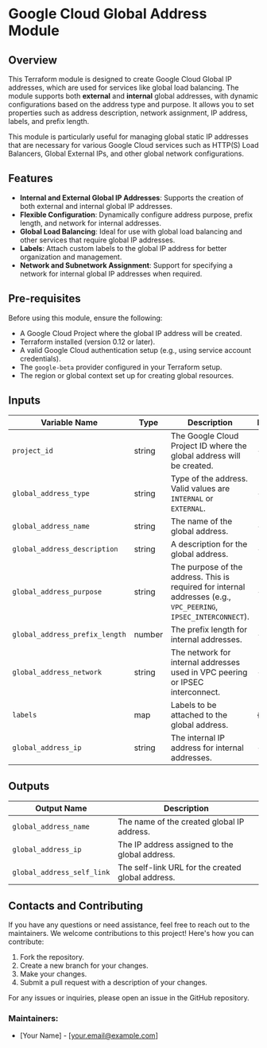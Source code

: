 # Google Cloud Global Address Module

## Overview

This Terraform module is designed to create Google Cloud Global IP addresses, which are used for services like global load balancing. The module supports both **external** and **internal** global addresses, with dynamic configurations based on the address type and purpose. It allows you to set properties such as address description, network assignment, IP address, labels, and prefix length. 

This module is particularly useful for managing global static IP addresses that are necessary for various Google Cloud services such as HTTP(S) Load Balancers, Global External IPs, and other global network configurations.

## Features

- **Internal and External Global IP Addresses**: Supports the creation of both external and internal global IP addresses.
- **Flexible Configuration**: Dynamically configure address purpose, prefix length, and network for internal addresses.
- **Global Load Balancing**: Ideal for use with global load balancing and other services that require global IP addresses.
- **Labels**: Attach custom labels to the global IP address for better organization and management.
- **Network and Subnetwork Assignment**: Support for specifying a network for internal global IP addresses when required.

## Pre-requisites

Before using this module, ensure the following:

- A Google Cloud Project where the global IP address will be created.
- Terraform installed (version 0.12 or later).
- A valid Google Cloud authentication setup (e.g., using service account credentials).
- The `google-beta` provider configured in your Terraform setup.
- The region or global context set up for creating global resources.

## Inputs

| Variable Name             | Type     | Description                                                                                                       | Default |
|---------------------------|----------|-------------------------------------------------------------------------------------------------------------------|---------|
| `project_id`               | string   | The Google Cloud Project ID where the global address will be created.                                            | -       |
| `global_address_type`      | string   | Type of the address. Valid values are `INTERNAL` or `EXTERNAL`.                                                  | -       |
| `global_address_name`      | string   | The name of the global address.                                                                                  | -       |
| `global_address_description` | string   | A description for the global address.                                                                          | -       |
| `global_address_purpose`   | string   | The purpose of the address. This is required for internal addresses (e.g., `VPC_PEERING`, `IPSEC_INTERCONNECT`). | -       |
| `global_address_prefix_length` | number | The prefix length for internal addresses.                                                                      | -       |
| `global_address_network`   | string   | The network for internal addresses used in VPC peering or IPSEC interconnect.                                    | -       |
| `labels`                   | map      | Labels to be attached to the global address.                                                                     | {}      |
| `global_address_ip`        | string   | The internal IP address for internal addresses.                                                                  | -       |

## Outputs

| Output Name              | Description                                                 |
|--------------------------|-------------------------------------------------------------|
| `global_address_name`     | The name of the created global IP address.                 |
| `global_address_ip`       | The IP address assigned to the global address.             |
| `global_address_self_link`| The self-link URL for the created global address.          |

## Contacts and Contributing

If you have any questions or need assistance, feel free to reach out to the maintainers. We welcome contributions to this project! Here's how you can contribute:

1. Fork the repository.
2. Create a new branch for your changes.
3. Make your changes.
4. Submit a pull request with a description of your changes.

For any issues or inquiries, please open an issue in the GitHub repository.

### Maintainers:

- [Your Name] - [your.email@example.com]


